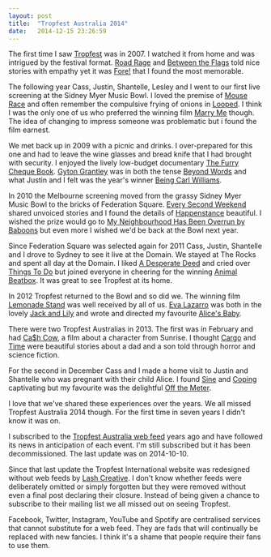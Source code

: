 ```yaml
---
layout: post
title:  "Tropfest Australia 2014"
date:   2014-12-15 23:26:59
---
```


The first time I saw [Tropfest][] was in 2007.
I watched it from home and was intrigued by the festival format.
[Road Rage][] and [Between the Flags][] told nice stories with empathy yet it was [Fore!][] that I found the most memorable.

[Tropfest]: http://tropfest.com
[Road Rage]: https://youtube.com/watch?v=LUnAgMCiyPg&list=PLE695F4A4F4DC928A
[Between the Flags]: https://youtube.com/watch?v=zWLb8d_cxPU&list=PLE695F4A4F4DC928A
[Fore!]: https://youtube.com/watch?v=Xl55JDyKLuM&list=PLE695F4A4F4DC928A

The following year Cass, Justin, Shantelle, Lesley and I went to our first live screening at the Sidney Myer Music Bowl.
I loved the premise of [Mouse Race][] and often remember the compulsive frying of onions in [Looped][].
I think I was the only one of us who preferred the winning film [Marry Me][] though.
The idea of changing to impress someone was problematic but i found the film earnest.

[Mouse Race]: https://youtube.com/watch?v=2BmJ9QSwALA&list=PLC37531B0849035FB
[Looped]: https://youtube.com/watch?list=v=LA49JjSGsKE&PLC37531B0849035FB
[Marry Me]: https://youtube.com/watch?list=v=XFdbZHMBxfg&PLC37531B0849035FB

We met back up in 2009 with a picnic and drinks.
I over-prepared for this one and had to leave the wine glasses and bread knife that I had brought with security.
I enjoyed the lively low-budget documentary [The Furry Cheque Book][].
[Gyton Grantley][] was in both the tense [Beyond Words][] and what Justin and I felt was the year's winner [Being Carl Williams][].

[The Furry Cheque Book]: https://www.youtube.com/watch?v=9r_nWJzcH-8&list=PL2E87FFF3729E8416
[Gyton Grantley]: http://imdb.com/name/nm1189489
[Beyond Words]: https://youtube.com/watch?v=FJlVNxBbrU8&list=PL2E87FFF3729E8416
[Being Carl Williams]: https://youtube.com/watch?v=LaJP6WJISUA&list=PL2E87FFF3729E8416

In 2010 the Melbourne screening moved from the grassy Sidney Myer Music Bowl to the bricks of Federation Square.
[Every Second Weekend][] shared unvoiced stories and I found the details of [Happenstance][] beautiful.
I wished the prize would go to [My Neighbourhood Has Been Overrun by Baboons][] but even more I wished we'd be back at the Bowl next year.

[Every Second Weekend]: https://youtube.com/watch?v=GyWYpXq3xSs&list=PL0BCF195E2911CEB0
[Happenstance]: https://youtube.com/watch?v=OMNdMu0kLj0&list=PL0BCF195E2911CEB0
[My Neighbourhood Has Been Overrun by Baboons]: https://youtube.com/watch?v=ZQo9le7f4GE&list=PL0BCF195E2911CEB0

Since Federation Square was selected again for 2011 Cass, Justin, Shantelle and I drove to Sydney to see it live at the Domain.
We stayed at The Rocks and spent all day at the Domain.
I liked [A Desperate Deed][] and cried over [Things To Do][] but joined everyone in cheering for the winning [Animal Beatbox][].
It was great to see Tropfest at its home.

[A Desperate Deed]: https://youtube.com/watch?v=vGZ6PBQYTpQ&list=PL5CCDD2BC79A503D6
[Things To Do]: https://youtube.com/watch?v=D9mpnFA39Cs&list=PL5CCDD2BC79A503D6
[Animal Beatbox]: https://youtube.com/watch?v=vxiSP_ch_oI&list=PL5CCDD2BC79A503D6

In 2012 Tropfest returned to the Bowl and so did we.
The winning film [Lemonade Stand][] was well received by all of us.
[Eva Lazarro][] was both in the lovely [Jack and Lily][] and wrote and directed my favourite [Alice's Baby][].

[Lemonade Stand]: https://youtube.com/watch?v=9JL82j-l6hM&list=PL3D3C7D294ADED907
[Eva Lazarro]: http://imdb.com/name/nm1913597
[Jack and Lily]: https://youtube.com/watch?v=3M2ohmOxZ-k&list=PL3D3C7D294ADED907
[Alice's Baby]: https://youtube.com/watch?v=lsDt321cWjg&list=PL3D3C7D294ADED907

There were two Tropfest Australias in 2013.
The first was in February and had [Ca$h Cow][], a film about a character from Sunrise.
I thought [Cargo][] and [Time][] were beautiful stories about a dad and a son told through horror and science fiction.

[Ca$h Cow]: https://youtube.com/watch?v=xvwRX4Vcy64&list=PLZ4MsBTSmdgbQOMBUnrQP7PnpDrDeXcgH
[Cargo]: https://youtube.com/watch?v=gryenlQKTbE&list=PLZ4MsBTSmdgbQOMBUnrQP7PnpDrDeXcgH
[Time]: https://youtube.com/watch?v=FBly6LdzW_g&list=PLZ4MsBTSmdgbQOMBUnrQP7PnpDrDeXcgH

For the second in December Cass and I made a home visit to Justin and Shantelle who was pregnant with their child Alice.
I found [Sine][] and [Coping][] captivating but my favourite was the delightful [Off the Meter][].

[Sine]: https://youtube.com/watch?v=DtEMQDqaG6U&list=PLZ4MsBTSmdgYLjEOprwIBVn5g6uM-5jD_
[Coping]: https://youtube.com/watch?v=jCrSL2cvxtA&list=PLZ4MsBTSmdgYLjEOprwIBVn5g6uM-5jD_
[Off the Meter]: https://youtube.com/watch?v=pRvU7I8B4uU&list=PLZ4MsBTSmdgYLjEOprwIBVn5g6uM-5jD_

I love that we've shared these experiences over the years.
We all missed Tropfest Australia 2014 though.
For the first time in seven years I didn't know it was on.

I subscribed to the [Tropfest Australia web feed][] years ago and have followed its news  in anticipation of each event.
I'm still subscribed but it has been decommissioned.
The last update was on 2014-10-10.

[Tropfest Australia web feed]: http://tropfest.com/au/feed

Since that last update the Tropfest International website was redesigned without web feeds by [Lash Creative][].
I don't know whether feeds were deliberately omitted or simply forgotten but they were removed without even a final post declaring their closure.
Instead of being given a chance to subscribe to their mailing list we all missed out on seeing Tropfest.

[Lash Creative]: http://lashcreative.com.au

Facebook, Twitter, Instagram, YouTube and Spotify are centralised services that cannot substitute for a web feed.
They are fads that will continually be replaced with new fancies.
I think it's a shame that people require their fans to use them.